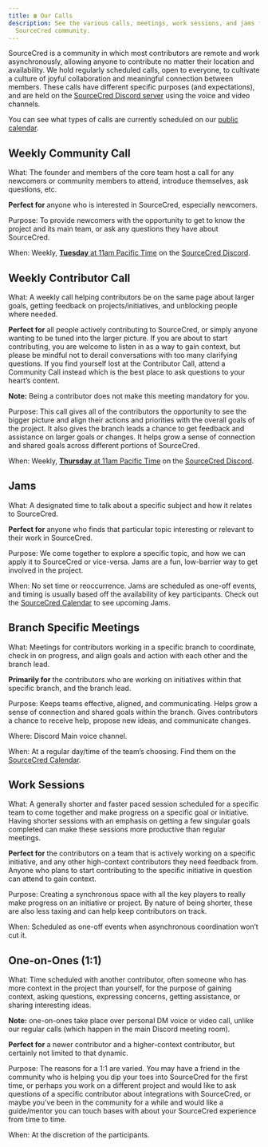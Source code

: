 ```yaml
---
title: ☎️ Our Calls
description: See the various calls, meetings, work sessions, and jams for the
  SourceCred community.
---
```


SourceCred is a community in which most contributors are remote and work asynchronously, allowing anyone to contribute no matter their location and availability. We hold regularly scheduled calls, open to everyone, to cultivate a culture of joyful collaboration and meaningful connection between members. These calls have different specific purposes (and expectations), and are held on the [SourceCred Discord server](https://sourcecred.io/discord) using the voice and video channels.

You can see what types of calls are currently scheduled on our [public calendar](http://sourcecred.io/calendar).

## Weekly Community Call

What: The founder and members of the core team host a call for any newcomers or community members to attend, introduce themselves, ask questions, etc.

**Perfect for** anyone who is interested in SourceCred, especially newcomers.

Purpose: To provide newcomers with the opportunity to get to know the project and its main team, or ask any questions they have about SourceCred.

When: Weekly, [**Tuesday** at 11am Pacific Time](https://sourcecred.io/calendar) on the [SourceCred Discord](https://sourcecred.io/discord).

## Weekly Contributor Call

What: A weekly call helping contributors be on the same page about larger goals, getting feedback on projects/initiatives, and unblocking people where needed.

**Perfect for** all people actively contributing to SourceCred, or simply anyone wanting to be tuned into the larger picture. If you are about to start contributing, you are welcome to listen in as a way to gain context, but please be mindful not to derail conversations with too many clarifying questions. If you find yourself lost at the Contributor Call, attend a Community Call instead which is the best place to ask questions to your heart’s content.

**Note:** Being a contributor does not make this meeting mandatory for you.

Purpose: This call gives all of the contributors the opportunity to see the bigger picture and align their actions and priorities with the overall goals of the project. It also gives the branch leads a chance to get feedback and assistance on larger goals or changes. It helps grow a sense of connection and shared goals across different portions of SourceCred.

When: Weekly, [**Thursday** at 11am Pacific Time](https://sourcecred.io/calendar) on the [SourceCred Discord](https://sourcecred.io/discord).

## Jams

What: A designated time to talk about a specific subject and how it relates to SourceCred.

**Perfect for** anyone who finds that particular topic interesting or relevant to their work in SourceCred.

Purpose: We come together to explore a specific topic, and how we can apply it to SourceCred or vice-versa. Jams are a fun, low-barrier way to get involved in the project.

When: No set time or reoccurrence. Jams are scheduled as one-off events, and timing is usually based off the availability of key participants. Check out the [SourceCred Calendar](https://sourcecred.io/calendar) to see upcoming Jams.

## Branch Specific Meetings

What: Meetings for contributors working in a specific branch to coordinate, check in on progress, and align goals and action with each other and the branch lead.

**Primarily for** the contributors who are working on initiatives within that specific branch, and the branch lead.

Purpose: Keeps teams effective, aligned, and communicating. Helps grow a sense of connection and shared goals within the branch. Gives contributors a chance to receive help, propose new ideas, and communicate changes.

Where: Discord Main voice channel.

When: At a regular day/time of the team’s choosing. Find them on the [SourceCred Calendar](https://sourcecred.io/calendar).

## Work Sessions

What: A generally shorter and faster paced session scheduled for a specific team to come together and make progress on a specific goal or initiative. Having shorter sessions with an emphasis on getting a few singular goals completed can make these sessions more productive than regular meetings.

**Perfect for** the contributors on a team that is actively working on a specific initiative, and any other high-context contributors they need feedback from. Anyone who plans to start contributing to the specific initiative in question can attend to gain context.

Purpose: Creating a synchronous space with all the key players to really make progress on an initiative or project. By nature of being shorter, these are also less taxing and can help keep contributors on track.

When: Scheduled as one-off events when asynchronous coordination won’t cut it.

## One-on-Ones (1:1)

What: Time scheduled with another contributor, often someone who has more context in the project than yourself, for the purpose of gaining context, asking questions, expressing concerns, getting assistance, or sharing interesting ideas.

**Note:** one-on-ones take place over personal DM voice or video call, unlike our regular calls (which happen in the main Discord meeting room).

**Perfect for** a newer contributor and a higher-context contributor, but certainly not limited to that dynamic.

Purpose: The reasons for a 1:1 are varied. You may have a friend in the community who is helping you dip your toes into SourceCred for the first time, or perhaps you work on a different project and would like to ask questions of a specific contributor about integrations with SourceCred, or maybe you’ve been in the community for a while and would like a guide/mentor you can touch bases with about your SourceCred experience from time to time.

When: At the discretion of the participants.
